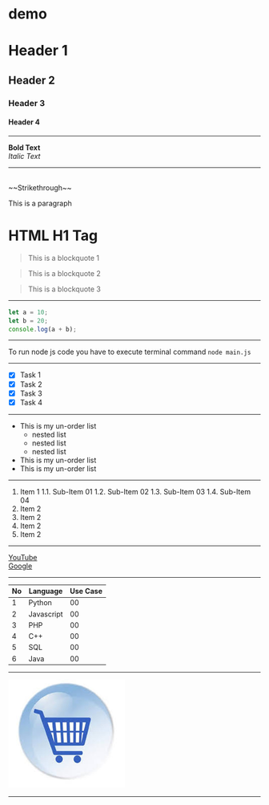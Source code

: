 # demo

# Header 1

## Header 2

### Header 3

#### Header 4

---

**Bold Text**
<br>
_Italic Text_

---

<br>
~~Strikethrough~~

<br>
<div>
<p>This is a paragraph</p>
<h1>HTML H1 Tag</h1>
</div>

> This is a blockquote 1

> This is a blockquote 2

> This is a blockquote 3

---

```js
let a = 10;
let b = 20;
console.log(a + b);
```

---

To run node js code you have to execute terminal command `node main.js`

---

- [x] Task 1
- [x] Task 2
- [x] Task 3
- [x] Task 4

---

- This is my un-order list
  - nested list
  - nested list
  - nested list
- This is my un-order list
- This is my un-order list

---

1. Item 1
   1.1. Sub-Item 01
   1.2. Sub-Item 02
   1.3. Sub-Item 03
   1.4. Sub-Item 04
2. Item 2
3. Item 2
4. Item 2
5. Item 2

---

[YouTube](https://youtube.com) <br>
[Google](https://google.com)

---

| No  | Language   | Use Case |
| --- | ---------- | -------- |
| 1   | Python     | 00       |
| 2   | Javascript | 00       |
| 3   | PHP        | 00       |
| 4   | C++        | 00       |
| 5   | SQL        | 00       |
| 6   | Java       | 00       |

---

![Alt Text](./prod2.jpg)

---
